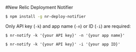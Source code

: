 #New Relic Deployment Notifier

```bash
$ npm install -g nr-deploy-notifier
```

Only API key (`-k`) and app name (`-n`) or ID (`-i`) are required:

```
$ nr-notify -k '{your API key}' -n '{your app name}'
```

```
$ nr-notify -k '{your API key}' -i '{your app ID}'
```
